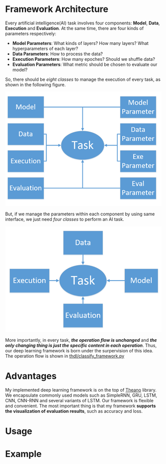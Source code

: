 # Framework Architecture

Every artificial intelligence(AI) task involves four components: **Model**, **Data**, 
**Execution** and **Evaluation**. At the same time, there are four kinds of parameters respectively:  
- **Model Parameters**: What kinds of layers? 
How many layers? What hyperparameters of each layer?
- **Data Parameters**: How to process the data? 
- **Execution Parameters**: How many epoches? Should we shuffle data?
- **Evaluation Parameters**: What metric should be chosen to evaluate our model? 

So, there should be _eight classes_ to manage the execution of every task, as shown in the following figure.

![eight classes](doc/pics/p1.PNG)

But, if we manage the parameters within each component by using same interface, we just need _four classes_ 
to perform an AI task.

![four classes](doc/pics/p2.PNG)

More importantly, in every task, **_the operation flow is unchanged_** and **_the only changing 
thing is just the specific content in each operation_**. Thus, our deep learning framework 
is born under the surpervision of this idea. The operation flow is shown in
[thdl/classify_framework.py](thdl/classify_framework.py)

# Advantages

My implemented deep learning framework is on the top of [Theano](https://github.com/Theano/Theano) 
library. We encapsulate commonly used models such as SimpleRNN, GRU, LSTM, CNN, CNN-RNN and several 
variants of LSTM. Our framework is flexible and convenient. The most important thing is that my framework 
**supports the visualization of evaluation results**, such as accuracy and loss.

# Usage




# Example

